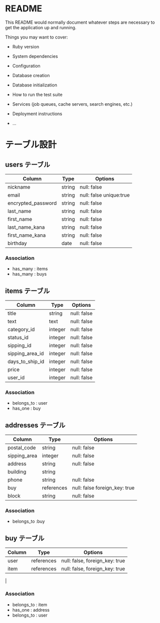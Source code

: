 # README

This README would normally document whatever steps are necessary to get the
application up and running.

Things you may want to cover:

* Ruby version

* System dependencies

* Configuration

* Database creation

* Database initialization

* How to run the test suite

* Services (job queues, cache servers, search engines, etc.)

* Deployment instructions

* ...

# テーブル設計

## users テーブル

| Column         | Type   | Options     |
| --------       | ------ | ----------- |
| nickname       | string | null: false |
| email          | string | null: false unique:true |
| encrypted_password      | string | null: false |
| last_name      | string | null: false |
| first_name     | string | null: false | 
| last_name_kana | string | null: false |
| first_name_kana| string | null: false |
| birthday       | date   | null: false |

### Association

- has_many : items
- has_many : buys

## items テーブル

| Column              | Type   | Options     |
| ------              | ------ | ----------- |
| title               | string | null: false |
| text                | text   | null: false |
| category_id            | integer| null: false |
| status_id              | integer | null: false |
| sipping_id             | integer | null: false |
| sipping_area_id        | integer | null: false |
| days_to_ship_id        | integer| null: false |
| price               | integer | null: false |
| user_id             | integer | null: false |
### Association

- belongs_to : user
- has_one : buy


## addresses テーブル

| Column       | Type   | Options     |
| ------       | ------ | -------     |
| postal_code  | string | null: false |
| sipping_area |integer | null: false |
| address      | string | null: false |
| building     | string |             |
| phone        | string | null: false |
| buy          | references| null: false foreign_key: true |
| block        | string | null: false |
### Association

- belongs_to :buy

## buy テーブル

| Column        | Type       | Options                        |
| -------       | ---------- | ------------------------------ |
| user      | references  |  null: false, foreign_key: true      |
| item          | references  |  null: false, foreign_key: true      |
| 

### Association

- belongs_to : item
- has_one : address
- belongs_to : user
